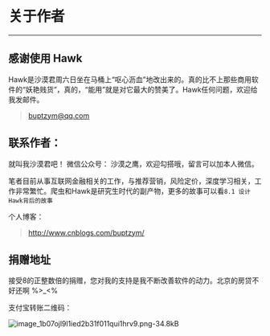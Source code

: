 # 关于作者 

---
## 感谢使用 Hawk

Hawk是沙漠君周六日坐在马桶上“呕心沥血”地改出来的。真的比不上那些商用软件的“妖艳贱货”，真的，“能用”就是对它最大的赞美了。Hawk任何问题，欢迎给我发邮件。
> buptzym@qq.com

## 联系作者：

就叫我沙漠君吧！ 微信公众号： 沙漠之鹰，欢迎勾搭哦，留言可以加本人微信。

笔者目前从事互联网金融相关的工作，与推荐营销，风险定价，深度学习相关，工作非常繁忙。爬虫和Hawk是研究生时代的副产物，更多的故事可以看`8.1 设计Hawk背后的故事`

个人博客：
> http://www.cnblogs.com/buptzym/

## 捐赠地址

接受8的正整数倍的捐赠，您对我的支持是我不断改善软件的动力。北京的房贷不好还啊  %>_<%

支付宝转账二维码：

![image_1b07ojl9l1ied2b31f011qui1hrv9.png-34.8kB][1]


  [1]: http://static.zybuluo.com/buptzym/sje1pw3n9t8lsok1307p3srm/image_1b07ojl9l1ied2b31f011qui1hrv9.png